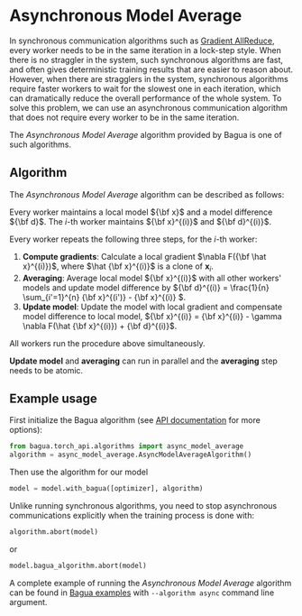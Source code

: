 # Asynchronous Model Average

In synchronous communication algorithms such as [Gradient AllReduce](./gradient-allreduce.md),
every worker needs to be in the same iteration in a lock-step style. When there is no straggler
in the system, such synchronous algorithms are fast, and often gives deterministic training results
that are easier to reason about. However, when there are stragglers in the system, synchronous algorithms
require faster workers to wait for the slowest one in each iteration, which can dramatically reduce
the overall performance of the whole system. To solve this problem, we can use an asynchronous communication 
algorithm that does not require every worker to be in the same iteration.

The *Asynchronous Model Average* algorithm provided by Bagua is one of such algorithms.

## Algorithm

The *Asynchronous Model Average* algorithm can be described as follows: 

Every worker maintains a local model ${\bf x}$ and a model difference ${\bf d}$. The $i$-th worker maintains
${\bf x}^{(i)}$ and ${\bf d}^{(i)}$.

Every worker repeats the following three steps, for the $i$-th worker:
1. **Compute gradients**: Calculate a local gradient $\nabla F({\bf \hat x}^{(i)})$, where $\hat {\bf x}^{(i)}$ is a clone of $\mathbf{x}_i$.
2. **Averaging**: Average local model ${\bf x}^{(i)}$ with all other workers' models and update model difference by
${\bf d}^{(i)} =  \frac{1}{n} \sum_{i'=1}^{n} {\bf x}^{(i')} - {\bf x}^{(i)} $.
3. **Update model**: Update the model with local gradient and compensate model difference to local model,
${\bf x}^{(i)} = {\bf x}^{(i)} - \gamma \nabla F(\hat {\bf x}^{(i)}) + {\bf d}^{(i)}$.

All workers run the procedure above simultaneously.

**Update model** and **averaging** can run in parallel and the **averaging** step needs to be atomic.


## Example usage

First initialize the Bagua algorithm (see [API documentation](https://bagua.readthedocs.io/en/latest/autoapi/bagua/torch_api/algorithms/async_model_average/index.html) for more options):

```python
from bagua.torch_api.algorithms import async_model_average
algorithm = async_model_average.AsyncModelAverageAlgorithm()
```

Then use the algorithm for our model

```python
model = model.with_bagua([optimizer], algorithm)
```

Unlike running synchronous algorithms, you need to stop asynchronous communications explicitly when the training process is done with:

```python
algorithm.abort(model)
```
or
```python
model.bagua_algorithm.abort(model)
```

A complete example of running the *Asynchronous Model Average* algorithm can be found in [Bagua examples](https://github.com/BaguaSys/examples/blob/main/benchmark/synthetic_benchmark.py)
with `--algorithm async` command line argument.

